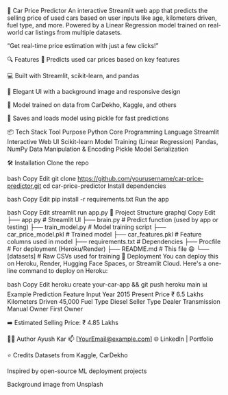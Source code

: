 🚗 Car Price Predictor
An interactive Streamlit web app that predicts the selling price of used cars based on user inputs like age, kilometers driven, fuel type, and more. Powered by a Linear Regression model trained on real-world car listings from multiple datasets.


“Get real-time price estimation with just a few clicks!”

🔍 Features
🎯 Predicts used car prices based on key features

💻 Built with Streamlit, scikit-learn, and pandas

🎨 Elegant UI with a background image and responsive design

🧠 Model trained on data from CarDekho, Kaggle, and others

💾 Saves and loads model using pickle for fast predictions

📦 Tech Stack
Tool	Purpose
Python	Core Programming Language
Streamlit	Interactive Web UI
Scikit-learn	Model Training (Linear Regression)
Pandas, NumPy	Data Manipulation & Encoding
Pickle	Model Serialization

🛠️ Installation
Clone the repo

bash
Copy
Edit
git clone https://github.com/yourusername/car-price-predictor.git
cd car-price-predictor
Install dependencies

bash
Copy
Edit
pip install -r requirements.txt
Run the app

bash
Copy
Edit
streamlit run app.py
📁 Project Structure
graphql
Copy
Edit
├── app.py                # Streamlit UI
├── brain.py              # Predict function (used by app or testing)
├── train_model.py        # Model training script
├── car_price_model.pkl   # Trained model
├── car_features.pkl      # Feature columns used in model
├── requirements.txt      # Dependencies
├── Procfile              # For deployment (Heroku/Render)
├── README.md             # This file 😄
└── [datasets]            # Raw CSVs used for training
🚀 Deployment
You can deploy this on Heroku, Render, Hugging Face Spaces, or Streamlit Cloud. Here's a one-line command to deploy on Heroku:

bash
Copy
Edit
heroku create your-car-app && git push heroku main
📊 Example Prediction
Feature	Input
Year	2015
Present Price	₹ 6.5 Lakhs
Kilometers Driven	45,000
Fuel Type	Diesel
Seller Type	Dealer
Transmission	Manual
Owner	First Owner

➡️ Estimated Selling Price: ₹ 4.85 Lakhs

🙋‍♂️ Author
Ayush Kar
📫 [YourEmail@example.com]
🌐 LinkedIn | Portfolio

⭐ Credits
Datasets from Kaggle, CarDekho

Inspired by open-source ML deployment projects

Background image from Unsplash